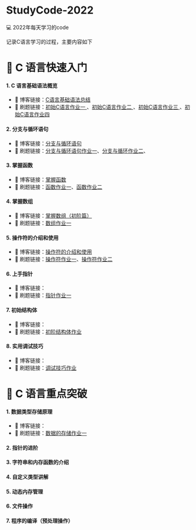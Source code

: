 # StudyCode-2022
💻  2022年每天学习的code

记录C语言学习的过程，主要内容如下

# 🍟 C 语言快速入门

#### 1. C 语言基础语法概览

- 🥐  博客链接：[C语言基础语法总结](https://blog.csdn.net/m0_63325890/article/details/122208282)
- 📝 刷题链接：[初始C语言作业一 ](https://www.cnblogs.com/LuvKobe/articles/16255440.html)、[初始C语言作业二 ](https://www.cnblogs.com/LuvKobe/articles/16255413.html)、[初始C语言作业三 ](https://www.cnblogs.com/LuvKobe/articles/16255502.html)、[初始C语言作业四 ](https://www.cnblogs.com/LuvKobe/articles/16255514.html)

#### 2. 分支与循环语句

- 🥐  博客链接：[分支与循环语句](https://blog.csdn.net/m0_63325890/article/details/122284917)
- 📝 刷题链接：[分支与循环语句作业一](https://github.com/LuvKobe/StudyCode-2022/blob/main/test_04_27/分支与循环语句作业一.md)、[分支与循环作业二](https://github.com/LuvKobe/StudyCode-2022/blob/main/test_05_10/分支与循环作业二.md)、

#### 3. 掌握函数

- 🥐  博客链接：[掌握函数](https://blog.csdn.net/m0_63325890/article/details/122445552)
- 📝 刷题链接：[函数作业一](https://github.com/LuvKobe/StudyCode-2022/blob/main/test_05_11/函数作业一.md)、[函数作业二](https://github.com/LuvKobe/StudyCode-2022/blob/main/test_05_19/函数作业二.md)

#### 4. 掌握数组

- 🥐  博客链接：[掌握数组（初阶篇）](https://blog.csdn.net/m0_63325890/article/details/121549181)
- 📝 刷题链接：[数组作业一](https://github.com/LuvKobe/StudyCode-2022/blob/main/test_06_06/数组作业一.md)

#### 5. 操作符的介绍和使用

- 🥐  博客链接：[操作符的介绍和使用](https://blog.csdn.net/m0_63325890/article/details/121442688)
- 📝 刷题链接：[操作符作业一](https://github.com/LuvKobe/StudyCode-2022/blob/main/test_06_07/操作符作业一.md)、[操作符作业二](https://github.com/LuvKobe/StudyCode-2022/blob/main/test_06_08/操作符作业二.md)

#### 6. 上手指针

- 🥐  博客链接：
- 📝 刷题链接：[指针作业一](https://github.com/LuvKobe/StudyCode-2022/blob/main/test_06_08/指针作业一.md)

#### 7. 初始结构体

- 🥐  博客链接：
- 📝 刷题链接：[初阶结构体作业](https://github.com/LuvKobe/StudyCode-2022/blob/main/test_06_14/初阶结构体作业.md)

#### 8. 实用调试技巧

- 🥐  博客链接：
- 📝 刷题链接：[调试技巧作业](https://github.com/LuvKobe/StudyCode-2022/blob/main/test_06_15/调试技巧作业.md)

# 🌭 C 语言重点突破

#### 1. 数据类型存储原理

- 🥐  博客链接：
- 📝 刷题链接：[数据的存储作业一](https://github.com/LuvKobe/StudyCode-2022/blob/main/test_06_15/数据的存储作业一.md)

#### 2. 指针的进阶

#### 3. 字符串和内存函数的介绍

#### 4. 自定义类型讲解

#### 5. 动态内存管理

#### 6. 文件操作

#### 7. 程序的编译（预处理操作）

